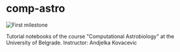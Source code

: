 # comp-astro
![First milestone](https://img.shields.io/badge/MASS%201th%20generation-first%20mileston-brightgreen)

Tutorial notebooks of the course "Computational Astrobiology" at the University of Belgrade. Instructor: Andjelka Kovacevic
